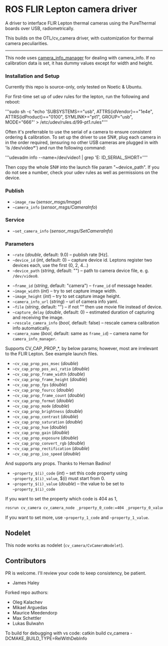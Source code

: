 ROS FLIR Lepton camera driver
========================

A driver to interface FLIR Lepton thermal cameras using the PureThermal boards over USB, radiometrically.

This builds on the OTL/cv_camera driver, with customization for thermal camera peculiarities.

------------------

This node uses [camera_info_manager](http://wiki.ros.org/camera_info_manager) for dealing with camera_info.
If no calibration data is set, it has dummy values except for width and height.

### Installation and Setup

Currently this repo is source-only, only tested on Noetic & Ubuntu.

For first-time set up of udev rules for the lepton, run the following and reboot:

'''sudo sh -c "echo 'SUBSYSTEMS==\"usb\", ATTRS{idVendor}==\"1e4e\", ATTRS{idProduct}==\"0100\", SYMLINK+=\"pt1\", GROUP=\"usb\", MODE=\"666\"' > /etc/udev/rules.d/99-pt1.rules"'''

Often it's preferrable to use the serial of a camera to ensure consistent ordering & calibration. To set up the driver to use SN#, plug each camera in in the order required, (ensuring no other USB cameras are plugged in with 'ls /dev/video*') and run the following command: 

'''udevadm info --name=/dev/video1 | grep 'E: ID_SERIAL_SHORT=''''

Then copy the whole SN# into the launch file param "~device_path". If you do not see a number, check your udev rules as well as permissions on the device.

### Publish

* `~image_raw` (*sensor_msgs/Image*)
* `~camera_info` (*sensor_msgs/CameraInfo*)

### Service

* `~set_camera_info` (*sensor_msgs/SetCameraInfo*)

### Parameters

* `~rate` (*double*, default: 9.0) – publish rate [Hz].
* `~device_id` (*int*, default: 0) – capture device id. Leptons register two devices each, use the first (0, 2, 4...)
* `~device_path` (*string*, default: "") – path to camera device file, e. g. `/dev/video0`.
<!-- TODO: change device_path to use serial number -->
* `~frame_id` (*string*, default: "camera") – `frame_id` of message header.
* `~image_width` (*int*) – try to set capture image width.
* `~image_height` (*int*) – try to set capture image height.
* `~camera_info_url` (*string*) – url of camera info yaml.
* `~file` (*string*, default: "") – if not "" then use movie file instead of device.
* `~capture_delay` (*double*, default: 0) – estimated duration of capturing and receiving the image.
* `~rescale_camera_info` (*bool*, default: false) – rescale camera calibration info automatically.
* `~camera_name` (*bool*, default: same as `frame_id`) – camera name for `camera_info_manager`.

Supports CV_CAP_PROP_*, by below params; however, most are irrelevant to the FLIR Lepton. See example launch files.

* `~cv_cap_prop_pos_msec` (*double*)
* `~cv_cap_prop_pos_avi_ratio` (*double*)
* `~cv_cap_prop_frame_width` (*double*)
* `~cv_cap_prop_frame_height` (*double*)
* `~cv_cap_prop_fps` (*double*)
* `~cv_cap_prop_fourcc` (*double*)
* `~cv_cap_prop_frame_count` (*double*)
* `~cv_cap_prop_format` (*double*)
* `~cv_cap_prop_mode` (*double*)
* `~cv_cap_prop_brightness` (*double*)
* `~cv_cap_prop_contrast` (*double*)
* `~cv_cap_prop_saturation` (*double*)
* `~cv_cap_prop_hue` (*double*)
* `~cv_cap_prop_gain` (*double*)
* `~cv_cap_prop_exposure` (*double*)
* `~cv_cap_prop_convert_rgb` (*double*)
* `~cv_cap_prop_rectification` (*double*)
* `~cv_cap_prop_iso_speed` (*double*)

And supports any props. Thanks to Hernan Badino!

* `~property_$(i)_code` (*int*) – set this code property using `~property_$(i)_value`, $(i) must start from 0.
* `~property_$(i)_value` (*double*) – the value to be set to `~property_$(i)_code`

If you want to set the property which code is 404 as 1,

```bash
rosrun cv_camera cv_camera_node _property_0_code:=404 _property_0_value:=1
```

If you want to set more, use `~property_1_code` and `~property_1_value`.

Nodelet
-------------------

This node works as nodelet (`cv_camera/CvCameraNodelet`).

Contributors
--------------------

PR is welcome. I'll review your code to keep consistency, be patient.

* James Haley

Forked repo authors: 

* Oleg Kalachev
* Mikael Arguedas
* Maurice Meedendorp
* Max Schettler
* Lukas Bulwahn

To build for debugging with vs code:
catkin build cv_camera -DCMAKE_BUILD_TYPE=RelWithDebInfo